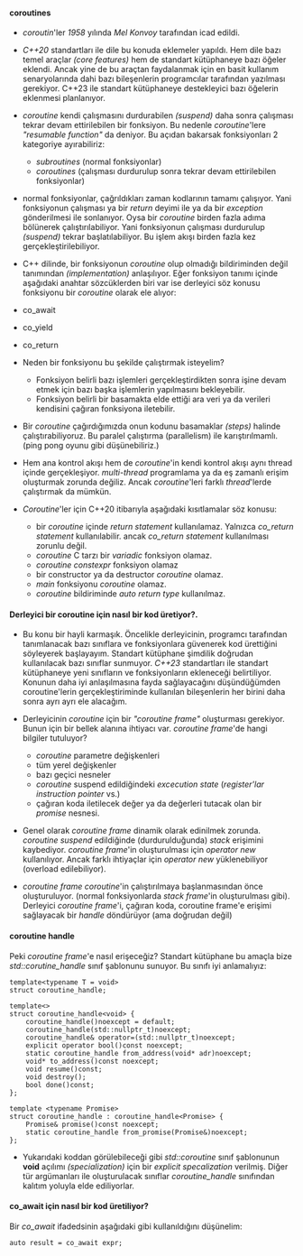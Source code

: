 #### coroutines
* _coroutin_'ler _1958_ yılında _Mel Konvoy_ tarafından icad edildi. 
* _C++20_ standartları ile dile bu konuda eklemeler yapıldı. Hem dile bazı temel araçlar _(core features)_ hem de standart kütüphaneye bazı öğeler eklendi. 
Ancak yine de bu araçtan faydalanmak için en basit kullanım senaryolarında dahi bazı bileşenlerin programcılar tarafından yazılması gerekiyor. 
C++23 ile standart kütüphaneye destekleyici bazı öğelerin eklenmesi planlanıyor.
  
* _coroutine_ kendi çalışmasını durdurabilen _(suspend)_ daha sonra çalışması tekrar devam ettirilebilen bir fonksiyon. Bu nedenle _coroutine_'lere _"resumable function"_ da deniyor. Bu açıdan bakarsak fonksiyonları 2 kategoriye ayırabiliriz:
  * _subroutines_ (normal fonksiyonlar)
  * _coroutines_ (çalışması durdurulup sonra tekrar devam ettirilebilen fonksiyonlar)

* normal fonksiyonlar, çağrıldıkları zaman kodlarının tamamı çalışıyor. Yani fonksiyonun çalışması ya bir _return_ deyimi ile ya da bir _exception_ gönderilmesi ile sonlanıyor. Oysa bir _coroutine_ birden fazla adıma bölünerek çalıştırılabiliyor. Yani fonksiyonun çalışması durdurulup _(suspend)_ tekrar başlatılabiliyor. Bu işlem akışı birden fazla kez gerçekleştirilebiliyor.

* C++ dilinde, bir fonksiyonun _coroutine_ olup olmadığı bildiriminden değil tanımından _(implementation)_ anlaşılıyor. 
Eğer fonksiyon tanımı içinde aşağıdaki anahtar sözcüklerden biri var ise derleyici söz konusu fonksiyonu bir _coroutine_ olarak ele alıyor:
 * co_await
 * co_yield
 * co_return

* Neden bir fonksiyonu bu şekilde çalıştırmak isteyelim? 
  * Fonksiyon belirli bazı işlemleri gerçekleştirdikten sonra işine devam etmek için bazı başka işlemlerin yapılmasını bekleyebilir.
  * Fonksiyon belirli bir basamakta elde ettiği ara veri ya da verileri kendisini çağıran fonksiyona iletebilir.

* Bir _coroutine_ çağırdığımızda onun kodunu basamaklar _(steps)_ halinde çalıştırabiliyoruz. 
Bu paralel çalıştırma (parallelism) ile karıştırılmamlı. 
(ping pong oyunu gibi düşünebiliriz.)
* Hem ana kontrol akışı hem de _coroutine_'in kendi kontrol akışı aynı thread içinde gerçekleşiyor. 
_multi-thread_ programlama ya da eş zamanlı erişim oluşturmak zorunda değiliz. 
Ancak _coroutine_'leri farklı _thread_'lerde çalıştırmak da mümkün.

* _Coroutine_'ler için C++20 itibarıyla aşağıdaki kısıtlamalar söz konusu:
  * bir _coroutine_ içinde _return statement_ kullanılamaz. Yalnızca _co_return statement_ kullanılabilir. ancak _co_return statement_ kullanılması zorunlu değil.
  * _coroutine_ C tarzı bir _variadic_ fonksiyon olamaz.
  * _coroutine constexpr_ fonksiyon olamaz
  * bir constructor ya da destructor _coroutine_ olamaz.
  * _main_ fonksiyonu _coroutine_ olamaz.
  * _coroutine_ bildiriminde _auto return type_ kullanılmaz.

#### Derleyici bir coroutine için nasıl bir kod üretiyor?.
* Bu konu bir hayli karmaşık. Öncelikle derleyicinin, programcı tarafından tanımlanacak bazı sınıflara ve fonksiyonlara güvenerek kod ürettiğini söyleyerek başlayayım. Standart kütüphane şimdilik doğrudan kullanılacak bazı sınıflar sunmuyor. _C++23_ standartları ile standart kütüphaneye yeni sınıfların ve fonksiyonların ekleneceği belirtiliyor. Konunun daha iyi anlaşılmasına fayda sağlayacağını düşündüğümden coroutine'lerin gerçekleştiriminde kullanılan bileşenlerin her birini daha sonra ayrı ayrı ele alacağım.

* Derleyicinin _coroutine_ için bir _"coroutine frame"_ oluşturması gerekiyor. Bunun için bir bellek alanına ihtiyacı var. _coroutine frame_'de hangi bilgiler tutuluyor?
  * _coroutine_ parametre değişkenleri
  * tüm yerel değişkenler
  * bazı geçici nesneler
  * _coroutine_ suspend edildiğindeki _excecution state_ (_register'lar instruction pointer_ vs.)
  * çağıran koda iletilecek değer ya da değerleri tutacak olan bir _promise_ nesnesi.

* Genel olarak _coroutine frame_ dinamik olarak edinilmek zorunda. _coroutine suspend_ edildiğinde (durdurulduğunda) _stack_ erişimini kaybediyor. _coroutine frame_'in oluşturulması için _operator new_ kullanılıyor. Ancak farklı ihtiyaçlar için _operator new_ yüklenebiliyor (overload edilebiliyor).

* _coroutine frame_ _coroutine_'in çalıştırılmaya başlanmasından önce oluşturuluyor. (normal fonksiyonlarda _stack frame_'in oluşturulması gibi). Derleyici _coroutine frame_'i,  çağıran koda,  coroutine frame'e erişimi sağlayacak bir _handle_ döndürüyor (ama doğrudan değil)

#### coroutine handle
Peki _coroutine frame_'e nasıl erişeceğiz? Standart kütüphane bu amaçla bize _std::corutine_handle_ sınıf şablonunu sunuyor. Bu sınıfı iyi anlamalıyız:
```
template<typename T = void>
struct coroutine_handle;

template<>
struct coroutine_handle<void> {
	coroutine_handle()noexcept = default;
	coroutine_handle(std::nullptr_t)noexcept;
	coroutine_handle& operator=(std::nullptr_t)noexcept;
	explicit operator bool()const noexcept;
	static coroutine_handle from_address(void* adr)noexcept;
	void* to_address()const noexcept;
	void resume()const;
	void destroy();
	bool done()const;
};

template <typename Promise>
struct coroutine_handle : coroutine_handle<Promise> {
	Promise& promise()const noexcept;
	static coroutine_handle from_promise(Promise&)noexcept;
};
```

* Yukarıdaki koddan görülebileceği gibi _std::coroutine<T>_ sınıf şablonunun __void__ açılımı _(specialization)_ için bir _explicit specalization_ verilmiş.
 Diğer tür argümanları ile oluşturulacak sınıflar _coroutine_handle<void>_ sınıfından kalıtım yoluyla elde ediliyorlar. 

 
#### co_await için nasıl bir kod üretiliyor?

Bir _co_await_ ifadedsinin aşağıdaki gibi kullanıldığını düşünelim:

```auto result = co_await expr;```





